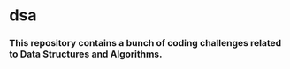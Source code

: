 # dsa
<h3>This repository contains a bunch of coding challenges related to Data Structures and Algorithms.</h3>
